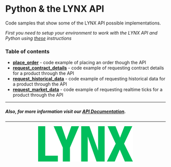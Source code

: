 # Python & the LYNX API 

Code samples that show some of the LYNX API possible implementations. 

*First you need to setup your environment to work with the LYNX API and Python using [these](/SETUP.md) instructions*

### Table of contents
- [**place_order**](https://github.com/lynxbroker/API-examples/tree/master/Python/place_order) - code example of placing an order though the API
- [**request_contract_details**](https://github.com/lynxbroker/API-examples/tree/master/Python/request_contract_details) - code example of requesting contract details for a product through the API
- [**request_historical_data**](https://github.com/lynxbroker/API-examples/tree/master/Python/request_historical_data) - code example of requesting historical data for a product through the API
- [**request_market_data**](https://github.com/lynxbroker/API-examples/tree/master/Python/request_market_data) - code example of requesting realtime ticks for a product through the API

---
##### Also, for more information visit our [API Documentation](https://lynxbroker.github.io/).
---

<p align="center">
  <img src="request_market_data/images/logo_cover.svg">
</p>
